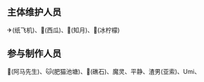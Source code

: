 ## 主体维护人员

✈(纸飞机)、🍉(西瓜)、🌙(知月)、🍋(冰柠檬)

## 参与制作人员

<!-- `以下排名以首字母排序，不分先后`<br> -->

🐎(阿马先生)、🐱(肥猫池塘)、🗿(礁石)、魔灵、平静、渣男(亚索)、Umi、
